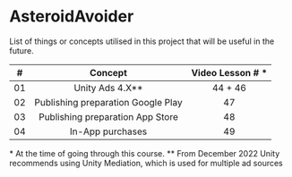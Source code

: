 # AsteroidAvoider

List of things or concepts utilised in this project that will be useful in the future.

|  #  |              Concept               | Video Lesson # \* |
| :-: | :--------------------------------: | :---------------: |
| 01  |         Unity Ads 4.X\*\*          |      44 + 46      |
| 02  | Publishing preparation Google Play |        47         |
| 03  |  Publishing preparation App Store  |        48         |
| 04  |          In-App purchases          |        49         |

\* At the time of going through this course.
\*\* From December 2022 Unity recommends using Unity Mediation, which is used for multiple ad sources
